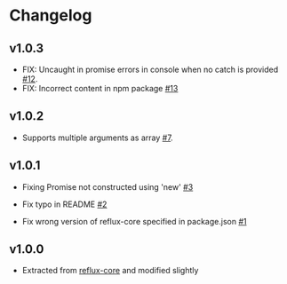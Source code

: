 # Changelog

## v1.0.3

* FIX: Uncaught in promise errors in console when no catch is provided [#12](https://github.com/reflux/reflux-promise/pull/12).
* FIX: Incorrect content in npm package [#13](https://github.com/reflux/reflux-promise/issues/13)

## v1.0.2

* Supports multiple arguments as array [#7](https://github.com/reflux/reflux-promise/pull/7).

## v1.0.1

* Fixing Promise not constructed using 'new' [#3](https://github.com/reflux/reflux-promise/pull/3)

* Fix typo in README [#2](https://github.com/reflux/reflux-promise/pull/2)

* Fix wrong version of reflux-core specified in package.json [#1](https://github.com/reflux/reflux-promise/pull/2)

## v1.0.0

* Extracted from [reflux-core](https://github.com/reflux/reflux-core) and modified slightly

